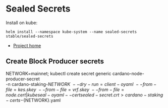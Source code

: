 # Sealed Secrets

Install on kube:

`helm install --namespace kube-system --name sealed-secrets stable/sealed-secrets`

* [Project home](https://github.com/helm/charts/tree/master/stable/sealed-secrets)

## Create Block Producer secrets

NETWORK=mainnet; kubectl create secret generic cardano-node-producer-secret \
    -n cardano-staking-${NETWORK} \
    --dry-run=client -o yaml  \
    --from-file=kes.skey \
    --from-file=vrf.skey \
    --from-file=node.cert  | kubeseal -o yaml --cert sealed-secret.crt > cardano-staking-certs-${NETWORK}.yaml
